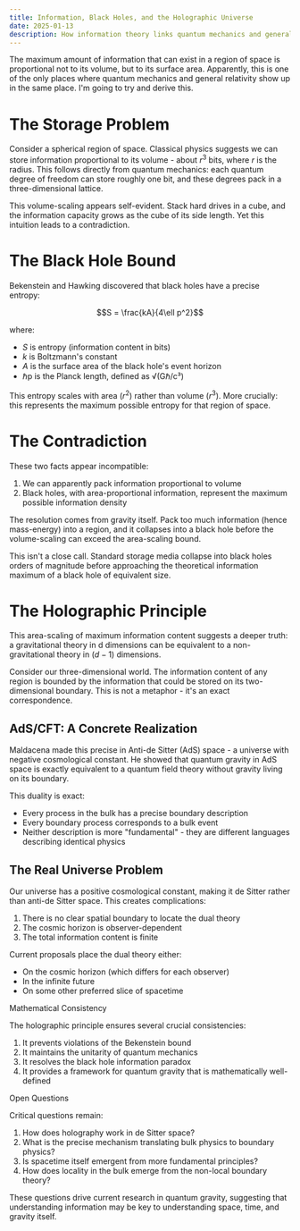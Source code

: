 ```yaml
---
title: Information, Black Holes, and the Holographic Universe
date: 2025-01-13
description: How information theory links quantum mechanics and general relativity
---
```


The maximum amount of information that can exist in a region of space is proportional not to its volume, but to its surface area. Apparently, this is one of the only places where quantum mechanics and general relativity show up in the same place. I'm going to try and derive this. 

# The Storage Problem

Consider a spherical region of space. Classical physics suggests we can store information proportional to its volume - about $r^3$ bits, where $r$ is the radius. This follows directly from quantum mechanics: each quantum degree of freedom can store roughly one bit, and these degrees pack in a three-dimensional lattice.

This volume-scaling appears self-evident. Stack hard drives in a cube, and the information capacity grows as the cube of its side length. Yet this intuition leads to a contradiction.

# The Black Hole Bound

Bekenstein and Hawking discovered that black holes have a precise entropy:

$$S = \frac{kA}{4\ell p^2}$$

where:
- $S$ is entropy (information content in bits)
- $k$ is Boltzmann's constant
- $A$ is the surface area of the black hole's event horizon
- ℏp is the Planck length, defined as √(Gℏ/c³)

This entropy scales with area ($r^2$) rather than volume ($r^3$). More crucially: this represents the maximum possible entropy for that region of space.

# The Contradiction

These two facts appear incompatible:
1. We can apparently pack information proportional to volume
2. Black holes, with area-proportional information, represent the maximum possible information density

The resolution comes from gravity itself. Pack too much information (hence mass-energy) into a region, and it collapses into a black hole before the volume-scaling can exceed the area-scaling bound.

This isn't a close call. Standard storage media collapse into black holes orders of magnitude before approaching the theoretical information maximum of a black hole of equivalent size.

# The Holographic Principle

This area-scaling of maximum information content suggests a deeper truth: a gravitational theory in d dimensions can be equivalent to a non-gravitational theory in $(d-1)$ dimensions.

Consider our three-dimensional world. The information content of any region is bounded by the information that could be stored on its two-dimensional boundary. This is not a metaphor - it's an exact correspondence.

## AdS/CFT: A Concrete Realization

Maldacena made this precise in Anti-de Sitter (AdS) space - a universe with negative cosmological constant. He showed that quantum gravity in AdS space is exactly equivalent to a quantum field theory without gravity living on its boundary.

This duality is exact:
- Every process in the bulk has a precise boundary description
- Every boundary process corresponds to a bulk event
- Neither description is more "fundamental" - they are different languages describing identical physics

## The Real Universe Problem

Our universe has a positive cosmological constant, making it de Sitter rather than anti-de Sitter space. This creates complications:
1. There is no clear spatial boundary to locate the dual theory
2. The cosmic horizon is observer-dependent
3. The total information content is finite

Current proposals place the dual theory either:
- On the cosmic horizon (which differs for each observer)
- In the infinite future
- On some other preferred slice of spacetime

Mathematical Consistency

The holographic principle ensures several crucial consistencies:
1. It prevents violations of the Bekenstein bound
2. It maintains the unitarity of quantum mechanics
3. It resolves the black hole information paradox
4. It provides a framework for quantum gravity that is mathematically well-defined

Open Questions

Critical questions remain:
1. How does holography work in de Sitter space?
2. What is the precise mechanism translating bulk physics to boundary physics?
3. Is spacetime itself emergent from more fundamental principles?
4. How does locality in the bulk emerge from the non-local boundary theory?

These questions drive current research in quantum gravity, suggesting that understanding information may be key to understanding space, time, and gravity itself.